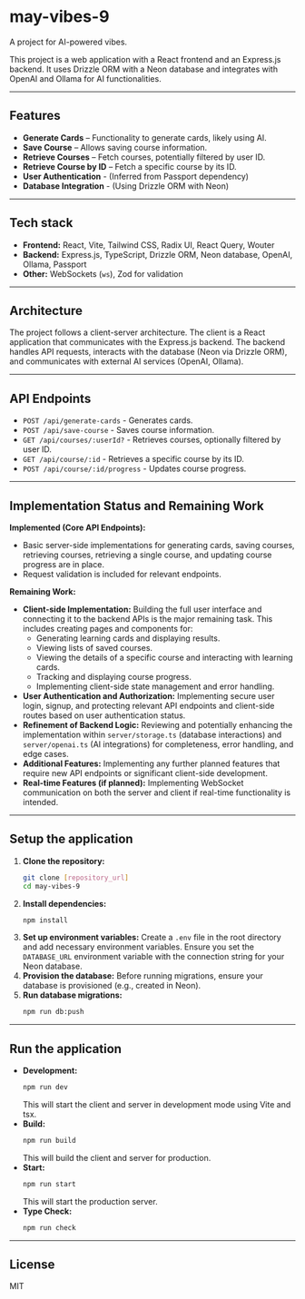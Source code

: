 # may-vibes-9
A project for AI-powered vibes.

This project is a web application with a React frontend and an Express.js backend. It uses Drizzle ORM with a Neon database and integrates with OpenAI and Ollama for AI functionalities.

---

## Features

- **Generate Cards** – Functionality to generate cards, likely using AI.
- **Save Course** – Allows saving course information.
- **Retrieve Courses** – Fetch courses, potentially filtered by user ID.
- **Retrieve Course by ID** – Fetch a specific course by its ID.
- **User Authentication** - (Inferred from Passport dependency)
- **Database Integration** - (Using Drizzle ORM with Neon)

---

## Tech stack

- **Frontend:** React, Vite, Tailwind CSS, Radix UI, React Query, Wouter
- **Backend:** Express.js, TypeScript, Drizzle ORM, Neon database, OpenAI, Ollama, Passport
- **Other:** WebSockets (`ws`), Zod for validation

---

## Architecture
The project follows a client-server architecture. The client is a React application that communicates with the Express.js backend. The backend handles API requests, interacts with the database (Neon via Drizzle ORM), and communicates with external AI services (OpenAI, Ollama).

---

## API Endpoints
- `POST /api/generate-cards` - Generates cards.
- `POST /api/save-course` - Saves course information.
- `GET /api/courses/:userId?` - Retrieves courses, optionally filtered by user ID.
- `GET /api/course/:id` - Retrieves a specific course by its ID.
- `POST /api/course/:id/progress` - Updates course progress.

---

## Implementation Status and Remaining Work

**Implemented (Core API Endpoints):**
- Basic server-side implementations for generating cards, saving courses, retrieving courses, retrieving a single course, and updating course progress are in place.
- Request validation is included for relevant endpoints.

**Remaining Work:**
- **Client-side Implementation:** Building the full user interface and connecting it to the backend APIs is the major remaining task. This includes creating pages and components for:
    - Generating learning cards and displaying results.
    - Viewing lists of saved courses.
    - Viewing the details of a specific course and interacting with learning cards.
    - Tracking and displaying course progress.
    - Implementing client-side state management and error handling.
- **User Authentication and Authorization:** Implementing secure user login, signup, and protecting relevant API endpoints and client-side routes based on user authentication status.
- **Refinement of Backend Logic:** Reviewing and potentially enhancing the implementation within `server/storage.ts` (database interactions) and `server/openai.ts` (AI integrations) for completeness, error handling, and edge cases.
- **Additional Features:** Implementing any further planned features that require new API endpoints or significant client-side development.
- **Real-time Features (if planned):** Implementing WebSocket communication on both the server and client if real-time functionality is intended.

---

## Setup the application

1.  **Clone the repository:**
    ```bash
    git clone [repository_url]
    cd may-vibes-9
    ```
2.  **Install dependencies:**
    ```bash
    npm install
    ```
3.  **Set up environment variables:**
    Create a `.env` file in the root directory and add necessary environment variables. Ensure you set the `DATABASE_URL` environment variable with the connection string for your Neon database.
4.  **Provision the database:**
    Before running migrations, ensure your database is provisioned (e.g., created in Neon).
5.  **Run database migrations:**
    ```bash
    npm run db:push
    ```

---

## Run the application

-   **Development:**
    ```bash
    npm run dev
    ```
    This will start the client and server in development mode using Vite and tsx.
-   **Build:**
    ```bash
    npm run build
    ```
    This will build the client and server for production.
-   **Start:**
    ```bash
    npm run start
    ```
    This will start the production server.
-   **Type Check:**
    ```bash
    npm run check
    ```

---

## License
MIT

